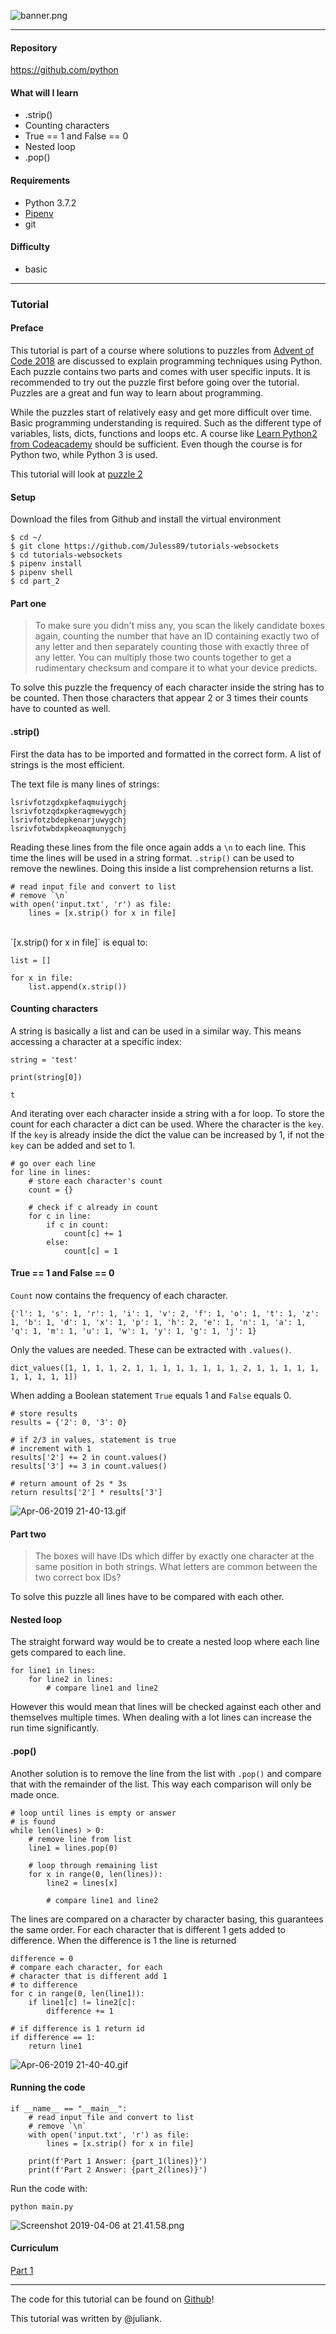 ![banner.png](https://www.digifloor.com/wp-content/uploads/2016/07/python-banner.jpg)

---

#### Repository
https://github.com/python

#### What will I learn

- .strip()
- Counting characters
- True == 1 and False == 0
- Nested loop
- .pop()


#### Requirements

- Python 3.7.2
- [Pipenv](https://pypi.org/project/pipenv/)
- git

#### Difficulty

- basic

---

### Tutorial

#### Preface

This tutorial is part of a course where solutions to puzzles from [Advent of Code 2018](https://adventofcode.com/2018/) are discussed to explain programming techniques using Python. Each puzzle contains two parts and comes with user specific inputs. It is recommended to try out the puzzle first before going over the tutorial. Puzzles are a great and fun way to learn about programming.

While the puzzles start of relatively easy and get more difficult over time. Basic programming understanding is required. Such as the different type of variables, lists, dicts, functions and loops etc. A course like [Learn Python2 from Codeacademy](https://www.codecademy.com/learn/learn-python) should be sufficient. Even though the course is for Python two, while Python 3 is used.

This tutorial will look at [puzzle 2](https://adventofcode.com/2018/day/2)

#### Setup

Download the files from Github and install the virtual environment

```
$ cd ~/
$ git clone https://github.com/Juless89/tutorials-websockets
$ cd tutorials-websockets
$ pipenv install
$ pipenv shell
$ cd part_2
```

#### Part one

> To make sure you didn't miss any, you scan the likely candidate boxes again, counting the number that have an ID containing exactly two of any letter and then separately counting those with exactly three of any letter. You can multiply those two counts together to get a rudimentary checksum and compare it to what your device predicts.

To solve this puzzle the frequency of each character inside the string has to be counted. Then those characters that appear 2 or 3 times their counts have to counted as well.

#### .strip()

First the data has to be imported and formatted in the correct form. A list of strings is the most efficient. 

The text file is many lines of strings:
```
lsrivfotzgdxpkefaqmuiygchj
lsrivfotzqdxpkeraqmewygchj
lsrivfotzbdepkenarjuwygchj
lsrivfotwbdxpkeoaqmunygchj
```

Reading these lines from the file once again adds a `\n` to each line. This time the lines will be used in a string format. `.strip()` can be used to remove the newlines. Doing this inside a list comprehension returns a list.

```
# read input file and convert to list
# remove `\n`
with open('input.txt', 'r') as file:
    lines = [x.strip() for x in file]
```
<br>
`[x.strip() for x in file]` is equal to:

```
list = []

for x in file:
    list.append(x.strip())
```

#### Counting characters

A string is basically a list and can be used in a similar way. This means accessing a character at a specific index:

```
string = 'test'

print(string[0])

t
```

And iterating over each character inside a string with a for loop. To store the count for each character a dict can be used. Where the character is the `key`. If the `key` is already inside the dict the value can be increased by 1, if not the `key` can be added and set to 1.


```
# go over each line
for line in lines:
    # store each character's count
    count = {}

    # check if c already in count
    for c in line:
        if c in count:
            count[c] += 1
        else:
            count[c] = 1
```

#### True == 1 and False == 0

`Count` now contains the frequency of each character.

```
{'l': 1, 's': 1, 'r': 1, 'i': 1, 'v': 2, 'f': 1, 'o': 1, 't': 1, 'z': 1, 'b': 1, 'd': 1, 'x': 1, 'p': 1, 'h': 2, 'e': 1, 'n': 1, 'a': 1, 'q': 1, 'm': 1, 'u': 1, 'w': 1, 'y': 1, 'g': 1, 'j': 1}
```

Only the values are needed. These can be extracted with `.values()`. 

```
dict_values([1, 1, 1, 1, 2, 1, 1, 1, 1, 1, 1, 1, 1, 2, 1, 1, 1, 1, 1, 1, 1, 1, 1, 1])
```

When adding a Boolean statement `True` equals 1 and `False` equals 0. 

```
# store results
results = {'2': 0, '3': 0}

# if 2/3 in values, statement is true
# increment with 1 
results['2'] += 2 in count.values()
results['3'] += 3 in count.values()

# return amount of 2s * 3s
return results['2'] * results['3']
```

![Apr-06-2019 21-40-13.gif](https://cdn.steemitimages.com/DQmZWKC9zPiBpVHQhE3jjBi7Li6rWbYqdCe12hLsVCtzPfE/Apr-06-2019%2021-40-13.gif)

#### Part two

> The boxes will have IDs which differ by exactly one character at the same position in both strings. What letters are common between the two correct box IDs?

To solve this puzzle all lines have to be compared with each other.

#### Nested loop
The straight forward way would be to create a nested loop where each line gets compared to each line.

```
for line1 in lines:
    for line2 in lines:
        # compare line1 and line2
```

However this would mean that lines will be checked against each other and themselves multiple times. When dealing with a lot lines can increase the run time significantly.


#### .pop()
Another solution is to remove the line from the list with `.pop()` and compare that with the remainder of the list. This way each comparison will only be made once.

```
# loop until lines is empty or answer
# is found
while len(lines) > 0:
    # remove line from list
    line1 = lines.pop(0)

    # loop through remaining list
    for x in range(0, len(lines)):
        line2 = lines[x]

        # compare line1 and line2
```

The lines are compared on a character by character basing, this guarantees the same order. For each character that is different 1 gets added to difference. When the difference is 1 the line is returned

```
difference = 0
# compare each character, for each
# character that is different add 1
# to difference
for c in range(0, len(line1)):
    if line1[c] != line2[c]:
        difference += 1

# if difference is 1 return id
if difference == 1:
    return line1
```

![Apr-06-2019 21-40-40.gif](https://cdn.steemitimages.com/DQmRyKdmyXZtqtpdMAndCnXWzCEGUrGEiKSGhZNUBJEweTP/Apr-06-2019%2021-40-40.gif)

#### Running the code


```
if __name__ == "__main__":
    # read input file and convert to list
    # remove `\n`
    with open('input.txt', 'r') as file:
        lines = [x.strip() for x in file]

    print(f'Part 1 Answer: {part_1(lines)}')
    print(f'Part 2 Answer: {part_2(lines)}')
```

Run the code with:

`python main.py`


![Screenshot 2019-04-06 at 21.41.58.png](https://cdn.steemitimages.com/DQmfWaWgWAQH6W8W9ngFQsvJRoedHE7XVfJ1Ks9dKM6UnkC/Screenshot%202019-04-06%20at%2021.41.58.png)


#### Curriculum
[Part 1](https://steemit.com/utopian-io/@steempytutorials/learn-how-to-program-with-python-1---solving-puzzles-from-advent-of-code-2018)

---

The code for this tutorial can be found on [Github](https://github.com/Juless89/tutorials-aoc)!

This tutorial was written by @juliank.